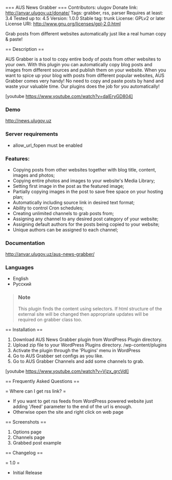 === AUS News Grabber ===
Contributors: ulugov
Donate link: http://anvar.ulugov.uz/donate/
Tags: grabber, rss, parser
Requires at least: 3.4
Tested up to: 4.5
Version:	1.0.0
Stable tag:	trunk
License: GPLv2 or later
License URI: http://www.gnu.org/licenses/gpl-2.0.html

Grab posts from different websites automatically just like a real human copy & paste!

== Description ==

AUS Grabber is a tool to copy entire body of posts from other websites to your own. With this plugin you can automatically copy blog posts and images from different sources and publish them on your website. When you want to spice up your blog with posts from different popular websites, AUS Grabber comes very handy! No need to copy and paste posts by hand and waste your valuable time. Our plugins does the job for you automatically!

[youtube https://www.youtube.com/watch?v=dalEryGD804]

### Demo ###
http://news.ulugov.uz

### Server requirements ###
* allow_url_fopen must be enabled

### Features: ###
* Copying posts from other websites together with blog title, content, images and photos;
* Copying entire photos and images to your website's Media Library;
* Setting first image in the post as the featured image;
* Partially copying images in the post to save free space on your hosting plan;
* Automatically including source link in desired text format;
* Ability to control Cron schedules;
* Creating unlimited channels to grab posts from;
* Assigning any channel to any desired post category of your website;
* Assigning default authors for the posts being copied to your website;
* Unique authors can be assigned to each channel;

### Documentation ###
http://anvar.ulugov.uz/aus-news-grabber/

### Languages ###
* English
* Русский

> ### Note ###
> This plugin finds the content using selectors. If html structure of the external site will be changed then appropriate updates will be required on grabber class too.

== Installation ==

1. Download AUS News Grabber plugin from WordPress Plugin directory.
2. Upload zip file to your WordPress Plugins directory. /wp-content/plugins
3. Activate the plugin through the 'Plugins' menu in WordPress
4. Go to AUS Grabber set configs as you like.
5. Go to AUS Grabber Channels and add some channels to grab.

[youtube https://www.youtube.com/watch?v=Vjzx_grcVdI]

== Frequently Asked Questions ==

= Where can I get rss link? =
* If you want to get rss feeds from WordPress powered website just adding '/feed' parameter to the end of the url is enough.
* Otherwise open the site and right click on web page 

== Screenshots ==

1. Options page
2. Channels page
3. Grabbed post example

== Changelog ==

= 1.0 =
* Initial Release
